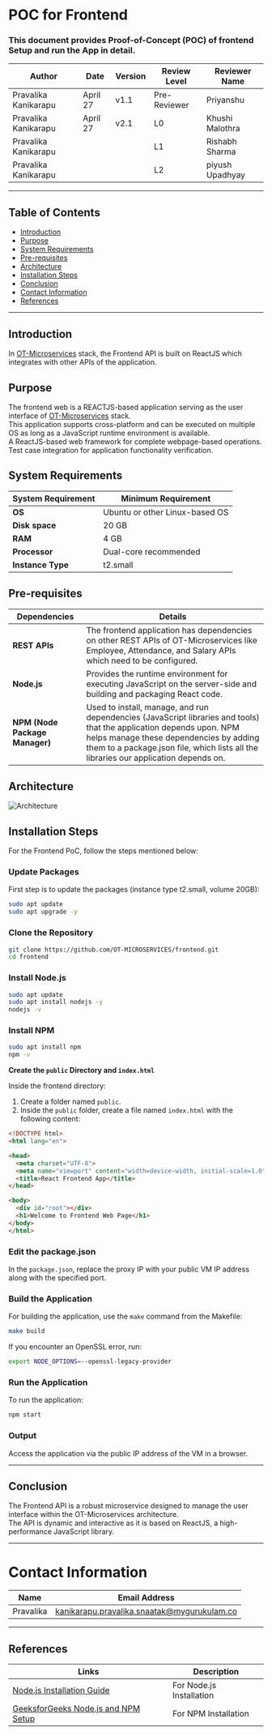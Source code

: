 # POC for Frontend

### This document provides Proof-of-Concept (POC) of frontend Setup and run the App in detail.

| Author        | Date       | Version | Review Level   | Reviewer Name        |
|---------------|------------|---------|----------------|----------------------|
| Pravalika Kanikarapu  | April 27   | v1.1    | Pre-Reviewer   | Priyanshu            |
| Pravalika Kanikarapu  | April 27   | v2.1    | L0             | Khushi Malothra      |
| Pravalika Kanikarapu  |            |         | L1             | Rishabh Sharma       |
| Pravalika Kanikarapu  |            |         | L2             | piyush Upadhyay      |



---

## Table of Contents
- [Introduction](#introduction)
- [Purpose](#purpose)
- [System Requirements](#system-requirements)
- [Pre-requisites](#pre-requisites)
- [Architecture](#architecture)
- [Installation Steps](#installation-steps)
- [Conclusion](#conclusion)
- [Contact Information](#contact-information)
- [References](#references)

---

## Introduction
In [OT-Microservices](https://github.com/OT-MICROSERVICES) stack, the Frontend API is built on ReactJS which integrates with other APIs of the application.

## Purpose
The frontend web is a REACTJS-based application serving as the user interface of [OT-Microservices](https://github.com/OT-MICROSERVICES) stack.  
This application supports cross-platform and can be executed on multiple OS as long as a JavaScript runtime environment is available.  
A ReactJS-based web framework for complete webpage-based operations.  
Test case integration for application functionality verification.

## System Requirements
| System Requirement | Minimum Requirement |
|--------------------|----------------------|
| **OS**              | Ubuntu or other Linux-based OS |
| **Disk space**      | 20 GB |
| **RAM**             | 4 GB |
| **Processor**       | Dual-core recommended |
| **Instance Type**   | t2.small |

## Pre-requisites
| Dependencies | Details|
|--------------|--------|
| **REST APIs** | The frontend application has dependencies on other REST APIs of OT-Microservices like Employee, Attendance, and Salary APIs which need to be configured. |
| **Node.js**   | Provides the runtime environment for executing JavaScript on the server-side and building and packaging React code. |
| **NPM (Node Package Manager)** | Used to install, manage, and run dependencies (JavaScript libraries and tools) that the application depends upon. NPM helps manage these dependencies by adding them to a package.json file, which lists all the libraries our application depends on. |

## Architecture

![Architecture](https://github.com/OT-MICROSERVICES/frontend/blob/main/static/frontend.png?raw=true)

## Installation Steps
For the Frontend PoC, follow the steps mentioned below:

###  Update Packages
First step is to update the packages (instance type t2.small, volume 20GB):
```sh
sudo apt update
sudo apt upgrade -y
```

###  Clone the Repository
```sh
git clone https://github.com/OT-MICROSERVICES/frontend.git
cd frontend
```

###  Install Node.js
```sh
sudo apt update
sudo apt install nodejs -y
nodejs -v
```

###  Install NPM
```sh
sudo apt install npm
npm -v
```

**Create the `public` Directory and `index.html`**

Inside the frontend directory:

1. Create a folder named `public`.
2. Inside the `public` folder, create a file named `index.html` with the following content:

```html
<!DOCTYPE html>
<html lang="en">

<head>
  <meta charset="UTF-8">
  <meta name="viewport" content="width=device-width, initial-scale=1.0">
  <title>React Frontend App</title>
</head>

<body>
  <div id="root"></div>
  <h1>Welcome to Frontend Web Page</h1>
</body>
</html>

```

###  Edit the package.json
In the `package.json`, replace the proxy IP with your public VM IP address along with the specified port.

###  Build the Application
For building the application, use the `make` command from the Makefile:
```sh
make build
```
If you encounter an OpenSSL error, run:
```sh
export NODE_OPTIONS=--openssl-legacy-provider
```

###  Run the Application
To run the application:
```sh
npm start
```

###  Output
Access the application via the public IP address of the VM in a browser.

---

## Conclusion
The Frontend API is a robust microservice designed to manage the user interface within the OT-Microservices architecture.  
The API is dynamic and interactive as it is based on ReactJS, a high-performance JavaScript library.


---
# Contact Information

| Name       | Email Address                |
|------------|------------------------------|
| Pravalika  | kanikarapu.pravalika.snaatak@mygurukulam.co|

---

## References
| Links | Description |
|-------|-------------|
| [Node.js Installation Guide](https://nodejs.org/en/download/package-manager/all) | For Node.js Installation |
| [GeeksforGeeks Node.js and NPM Setup](https://www.geeksforgeeks.org/how-to-install-node-js-and-npm-on-ubuntu/) | For NPM Installation |

